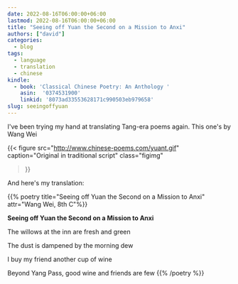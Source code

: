 ```yaml
---
date: 2022-08-16T06:00:00+06:00
lastmod: 2022-08-16T06:00:00+06:00
title: "Seeing off Yuan the Second on a Mission to Anxi"
authors: ["david"]
categories:
  - blog
tags:
  - language
  - translation
  - chinese
kindle: 
  - book: 'Classical Chinese Poetry: An Anthology '
    asin:  '0374531900'
    linkid: '8073ad33553628171c990503eb979658'
slug: seeingoffyuan
---
```

I've been trying my hand at translating Tang-era poems again. This one's by Wang Wei 




{{< figure src="http://www.chinese-poems.com/yuant.gif"  
caption="Original in traditional script"
 class="figimg"
>}}

And here's my translation:

{{% poetry title="Seeing off Yuan the Second on a Mission to Anxi" attr="Wang Wei, 8th C"%}}



**Seeing off Yuan the Second on a Mission to Anxi**

The willows at the inn are fresh and green

The dust is dampened by the morning dew

I buy my friend another cup of wine

Beyond Yang Pass, good wine and friends are few
{{% /poetry %}}


